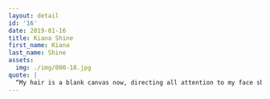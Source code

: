```yaml
---
layout: detail
id: '16'
date: 2019-01-16
title: Kiana Shine
first_name: Kiana
last_name: Shine
assets:
  img: ./img/000-18.jpg
quote: |
  “My hair is a blank canvas now, directing all attention to my face shape, smile, and brown skin. Through this transition, I've learned that lack of hair doesn't mean to be without, but to focus on what matters; my poise, my grace, my stature, my delivery.
---
```


